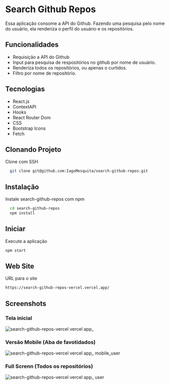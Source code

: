 
# Search Github Repos

Essa aplicação consome a API do Github. Fazendo uma pesquisa pelo nome do usuário, ela renderiza o perfil do usuário e os repositórios.

## Funcionalidades
- Requisição a API do Github
- Input para pesquisa de respositórios no github por nome de usuário.
- Renderiza todos os repositórios, ou apenas o curtidos.
- Filtro por nome de repositório.


## Tecnologias
- React.js
- ContextAPI
- Hooks
- React Router Dom
- CSS
- Bootstrap Icons
- Fetch


## Clonando Projeto

Clone com SSH

```bash
  git clone git@github.com:IagoMesquita/search-github-repos.git
```
## Instalação

Instale search-github-repos com npm

```bash
  cd search-github-repos
  npm install 
```
    
## Iniciar

Execute a aplicação 

```bash
npm start
```
## Web Site

URL para o site

```bash
https://search-github-repos-vercel.vercel.app/
```

## Screenshots


### Tela inicial
![search-github-repos-vercel vercel app_](https://user-images.githubusercontent.com/84816200/185267260-f2887750-4109-48f0-88d8-e7abc2942c01.png)

### Versão Mobile (Aba de favotidados)
![search-github-repos-vercel vercel app_ mobile_user](https://user-images.githubusercontent.com/84816200/185267300-acc5396b-54b9-41d8-a9ae-7f4bf1196ff7.png)

### Full Screnn (Todos os repositórios)
![search-github-repos-vercel vercel app_ user](https://user-images.githubusercontent.com/84816200/185267353-d185cec8-77f9-4f1d-90fe-237916c7d0da.png)

